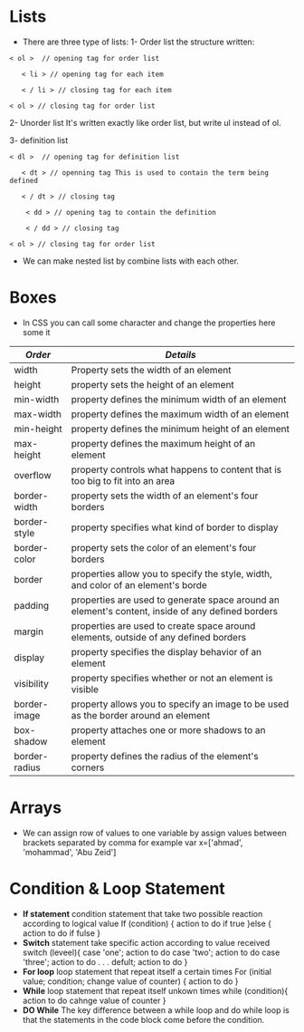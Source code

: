 # Lists 
* There are three type of lists:
1- Order list the structure written:
```
< ol >  // opening tag for order list

   < li > // opening tag for each item
   
   < / li > // closing tag for each item 
   
< ol > // closing tag for order list
```
2- Unorder list It's written exactly like order list, but write ul instead of ol.

3- definition list 
```
< dl >  // opening tag for definition list

   < dt > // openning tag This is used to contain the term being defined 
   
   < / dt > // closing tag 
   
    < dd > // opening tag to contain the definition
    
    < / dd > // closing tag
    
< ol > // closing tag for order list
```
* We can make nested list by combine lists with each other.
# Boxes
* In CSS you can call some character and change the properties here some it 

| ***Order*** | ***Details*** |
| ----------- | ------------- |
| width | Property sets the width of an element |
| height | property sets the height of an element |
| min-width | property defines the minimum width of an element |
| max-width | property defines the maximum width of an element |
| min-height | property defines the minimum height of an element |
| max-height | property defines the maximum height of an element |
| overflow | property controls what happens to content that is too big to fit into an area |
| border-width | property sets the width of an element's four borders |
| border-style | property specifies what kind of border to display |
| border-color | property sets the color of an element's four borders |
| border | properties allow you to specify the style, width, and color of an element's borde |
| padding | properties are used to generate space around an element's content, inside of any defined borders |
| margin | properties are used to create space around elements, outside of any defined borders |
| display | property specifies the display behavior of an element |
| visibility | property specifies whether or not an element is visible |
| border-image | property allows you to specify an image to be used as the border around an element |
| box-shadow | property attaches one or more shadows to an element |
| border-radius | property defines the radius of the element's corners |

# Arrays 
* We can assign row of values to one variable by assign values between brackets separated by comma for example
var x=['ahmad', 'mohammad', 'Abu Zeid']
# Condition & Loop Statement
* **If statement** condition statement that take two possible reaction according to logical value
If (condition) {
    action to do if true
}else {
    action to do if fulse
}
 * **Switch** statement take specific action according to value received 
 switch (leveel){
     case 'one';
     action to do 
     case 'two';
     action to do 
     case 'three';
     action to do 
     .
     .
     .
     defult;
     action to do
 }
* **For loop** loop statement that repeat itself a certain times
For (initial value; condition; change value of counter)
{
    action to do
}
* **While** loop statement that repeat itself unkown times
while (condition){
    action to do 
    cahnge value of counter
}
* **DO While** The key difference between a while loop and do while loop is that the statements in the code block come before the condition.
